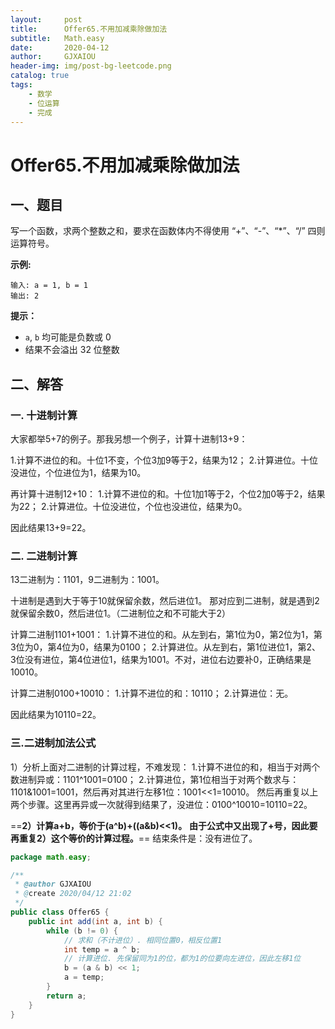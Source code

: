 ```yaml
---
layout:     post
title:      Offer65.不用加减乘除做加法
subtitle:   Math.easy
date:       2020-04-12
author:     GJXAIOU
header-img: img/post-bg-leetcode.png
catalog: true
tags:
    - 数学
	- 位运算
	- 完成
---
```


# Offer65.不用加减乘除做加法

## 一、题目

写一个函数，求两个整数之和，要求在函数体内不得使用 “+”、“-”、“*”、“/” 四则运算符号。

**示例:**

```
输入: a = 1, b = 1
输出: 2
```

**提示：**

- `a`, `b` 均可能是负数或 0
- 结果不会溢出 32 位整数



## 二、解答

### 一. 十进制计算

大家都举5+7的例子。那我另想一个例子，计算十进制13+9：

1.计算不进位的和。十位1不变，个位3加9等于2，结果为12；
2.计算进位。十位没进位，个位进位为1，结果为10。

再计算十进制12+10：
1.计算不进位的和。十位1加1等于2，个位2加0等于2，结果为22；
2.计算进位。十位没进位，个位也没进位，结果为0。

因此结果13+9=22。

### 二. 二进制计算

13二进制为：1101，9二进制为：1001。

十进制是遇到大于等于10就保留余数，然后进位1。
那对应到二进制，就是遇到2就保留余数0，然后进位1。（二进制位之和不可能大于2）

计算二进制1101+1001：
1.计算不进位的和。从左到右，第1位为0，第2位为1，第3位为0，第4位为0，结果为0100；
2.计算进位。从左到右，第1位进位1，第2、3位没有进位，第4位进位1，结果为1001。不对，进位右边要补0，正确结果是10010。

计算二进制0100+10010：
1.计算不进位的和：10110；
2.计算进位：无。

因此结果为10110=22。

### 三.二进制加法公式

1）分析上面对二进制的计算过程，不难发现：
1.计算不进位的和，相当于对两个数进制异或：1101^1001=0100；
2.计算进位，第1位相当于对两个数求与：1101&1001=1001，然后再对其进行左移1位：1001<<1=10010。
然后再重复以上两个步骤。这里再异或一次就得到结果了，没进位：0100^10010=10110=22。

==**2）计算a+b，等价于(a^b)+((a&b)<<1)。**
**由于公式中又出现了+号，因此要再重复2）这个等价的计算过程。**==
结束条件是：没有进位了。

```java
package math.easy;

/**
 * @author GJXAIOU
 * @create 2020/04/12 21:02
 */
public class Offer65 {
    public int add(int a, int b) {
        while (b != 0) {
            // 求和（不计进位）. 相同位置0，相反位置1
            int temp = a ^ b;
            // 计算进位. 先保留同为1的位，都为1的位要向左进位，因此左移1位
            b = (a & b) << 1;
            a = temp;
        }
        return a;
    }
}

```

